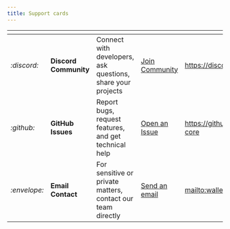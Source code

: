 ```yaml
---
title: Support cards
---
```


<table data-view="cards">
	<thead>
		<tr>
			<th></th>
			<th></th>
			<th></th>
			<th></th>
			<th data-hidden data-card-target data-type="content-ref"></th>
		</tr>
	</thead>
	<tbody>
		<tr>
			<td>
				<i class="fa-discord">:discord:</i>
			</td>
			<td>
				<strong>Discord Community</strong>
			</td>
			<td>Connect with developers, ask questions, share your projects</td>
			<td>
				<a href="https://discord.gg/arYXDhHB2w" class="button primary">Join Community</a>
			</td>
			<td>
				<a href="https://discord.gg/arYXDhHB2w">https://discord.gg/arYXDhHB2w</a>
			</td>
		</tr>
		<tr>
			<td>
				<i class="fa-github">:github:</i>
			</td>
			<td>
				<strong>GitHub Issues</strong>
			</td>
			<td>Report bugs, request features, and get technical help</td>
			<td>
				<a href="https://github.com/tetherto/wdk-core" class="button secondary">Open an Issue</a>
			</td>
			<td>
				<a href="https://github.com/tetherto/wdk-core">https://github.com/tetherto/wdk-core</a>
			</td>
		</tr>
		<tr>
			<td>
				<i class="fa-envelope">:envelope:</i>
			</td>
			<td>
				<strong>Email Contact</strong>
			</td>
			<td>For sensitive or private matters, contact our team directly</td>
			<td>
				<a href="mailto:wallet-info.tether.io" class="button secondary">Send an email</a>
			</td>
			<td>
				<a href="mailto:wallet-info.tether.io">mailto:wallet-info.tether.io</a>
			</td>
		</tr>
	</tbody>
</table>

